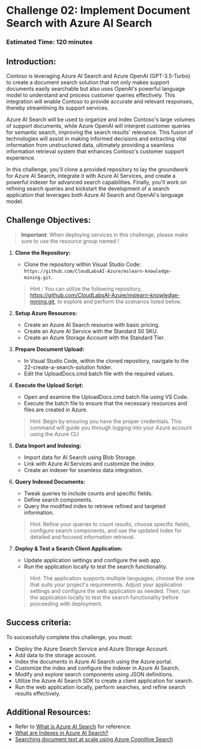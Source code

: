 # Challenge 02: Implement Document Search with Azure AI Search

### Estimated Time: 120 minutes

## Introduction:

Contoso is leveraging Azure AI Search and Azure OpenAI (GPT-3.5-Turbo) to create a document search solution that not only makes support documents easily searchable but also uses OpenAI's powerful language model to understand and process customer queries effectively. This integration will enable Contoso to provide accurate and relevant responses, thereby streamlining its support services.

Azure AI Search will be used to organize and index Contoso's large volumes of support documents, while Azure OpenAI will interpret customer queries for semantic search, improving the search results' relevance. This fusion of technologies will assist in making informed decisions and extracting vital information from unstructured data, ultimately providing a seamless information retrieval system that enhances Contoso's customer support experience.

In this challenge, you'll clone a provided repository to lay the groundwork for Azure AI Search, integrate it with Azure AI Services, and create a powerful indexer for advanced search capabilities. Finally, you'll work on refining search queries and kickstart the development of a search application that leverages both Azure AI Search and OpenAI's language model.

## Challenge Objectives:

> **Important**: When deploying services in this challenge, please make sure to use the resource group named **<inject key="Resource Group Name"/>** !

1. **Clone the Repository:**
   - Clone the repository within Visual Studio Code: `https://github.com/CloudLabsAI-Azure/mslearn-knowledge-mining.git`.
   > Hint : You can utilize the following repository, https://github.com/CloudLabsAI-Azure/mslearn-knowledge-mining.git, to explore and perform the scenarios listed below.


2. **Setup Azure Resources:**
   - Create an Azure AI Search resource with basic pricing.
   - Create an Azure AI Service with the Standard S0 SKU.
   - Create an Azure Storage Account with the Standard Tier.


3. **Prepare Document Upload:**
   - In Visual Studio Code, within the cloned repository, navigate to the 22-create-a-search-solution folder.
   - Edit the UploadDocs.cmd batch file with the required values.


4. **Execute the Upload Script:**
   - Open and examine the UploadDocs.cmd batch file using VS Code.
   - Execute the batch file to ensure that the necessary resources and files are created in Azure.
   > Hint: Begin by ensuring you have the proper credentials. This command will guide you through logging into your Azure account using the Azure CLI


5. **Data Import and Indexing:**
   - Import data for AI Search using Blob Storage.
   - Link with Azure AI Services and customize the index.
   - Create an indexer for seamless data integration.


6. **Query Indexed Documents:**
   - Tweak queries to include counts and specific fields.
   - Define search components.
   - Query the modified index to retrieve refined and targeted information.
   > Hint: Refine your queries to count results, choose specific fields, configure search components, and use the updated index for detailed and focused information retrieval.


7. **Deploy & Test a Search Client Application:**
   - Update application settings and configure the web app.
   - Run the application locally to test the search functionality.
   > Hint: The application supports multiple languages; choose the one that suits your project's requirements. Adjust your application settings and configure the web application as needed. Then, run the application locally to test the search functionality before proceeding with deployment. 


   <validation step="00185b3f-b0cd-4db1-87bf-d782f730cf95" />

   
## Success criteria:

To successfully complete this challenge, you must:

   - Deploy the Azure Search Service and Azure Storage Account.
   - Add data to the storage account.
   - Index the documents in Azure AI Search using the Azure portal.
   - Customize the index and configure the indexer in Azure AI Search.
   - Modify and explore search components using JSON definitions.
   - Utilize the Azure AI Search SDK to create a client application for search.
   - Run the web application locally, perform searches, and refine search results effectively.

## Additional Resources:

- Refer to [What is Azure AI Search](https://learn.microsoft.com/en-us/azure/search/search-what-is-azure-search) for reference.
- [What are Indexes in Azure AI Search?](https://learn.microsoft.com/en-us/azure/search/search-what-is-an-index)
- [Searching document text at scale using Azure Cognitive Search](https://benalexkeen.com/searching-document-text-at-scale-using-azure-cognitive-search/)

